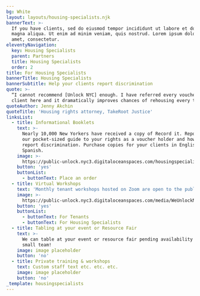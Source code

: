 ```yaml
---
bg: White
layout: layouts/housing-specialists.njk
bannerText: >-
  If you have clients, sed do eiusmod tempor incididunt ut labore et dolore
  magna aliqua. Ut enim ad minim veniam, quis nostrud. Lorem ipsum dolor sit
  amet, consectetur.
eleventyNavigation:
  key: Housing Specialists
  parent: Partners
  title: Housing Specialists
  order: 2
title: For Housing Specialists
bannerTitle: Housing Specialists
bannerSubtitle: Help your clients report discrimination
quote: >-
  “I cannot recommend [Unlock NYC] enough. I have referred every voucher-holding
  client here and it dramatically improves chances of rehousing every time.”
quoteAuthor: Jenny Akchin
quoteTitle: 'Housing rights attorney, TakeRoot Justice'
linksList:
  - title: Informational Booklets
    text: >-
      Nearly 10,000 New Yorkers have received a copy of Record it. Report it!,
      our pocket-sized guide to your rights as a voucher holder and how to
      report discrimination. Purchase copies for your clients in English and/or
      Spanish.
    image: >-
      https://public-unlock.nyc3.digitaloceanspaces.com/housingspecialists-record-report-booklet-spanish.png
    button: 'yes'
    buttonList:
      - buttonText: Place an order
  - title: Virtual Workshops
    text: 'Monthly tenant workshops hosted on Zoom are open to the public '
    image: >-
      https://public-unlock.nyc3.digitaloceanspaces.com/media/WeUnlockNYCworkshopscreenshot1.png
    button: 'yes'
    buttonList:
      - buttonText: For Tenants
      - buttonText: For Housing Specialists
  - title: Tabling at your event or Resource Fair
    text: >-
      We can table at your event or resource fair pending availability – we’re a
      small team!
    image: image placeholder
    button: 'no'
  - title: Private training & workshops
    text: Custom staff text etc. etc. etc.
    image: image placeholder
    button: 'no'
_template: housingspecialists
---
```


